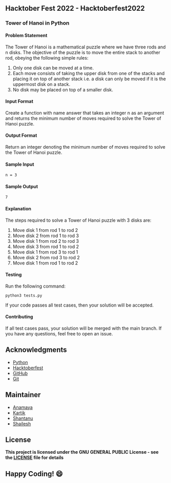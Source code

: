 ## Hacktober Fest 2022 - Hacktoberfest2022
### Tower of Hanoi in Python
#### Problem Statement
The Tower of Hanoi is a mathematical puzzle where we have three rods and n disks. The objective of the puzzle is to move the entire stack to another rod, obeying the following simple rules:
1. Only one disk can be moved at a time.
2. Each move consists of taking the upper disk from one of the stacks and placing it on top of another stack i.e. a disk can only be moved if it is the uppermost disk on a stack.
3. No disk may be placed on top of a smaller disk.
#### Input Format
Create a function with name answer that takes an integer n as an argument and returns the minimum number of moves required to solve the Tower of Hanoi puzzle.
#### Output Format
Return an integer denoting the minimum number of moves required to solve the Tower of Hanoi puzzle.
#### Sample Input
```
n = 3
```
#### Sample Output
```
7
```
#### Explanation
The steps required to solve a Tower of Hanoi puzzle with 3 disks are:
1. Move disk 1 from rod 1 to rod 2
2. Move disk 2 from rod 1 to rod 3
3. Move disk 1 from rod 2 to rod 3
4. Move disk 3 from rod 1 to rod 2
5. Move disk 1 from rod 3 to rod 1
6. Move disk 2 from rod 3 to rod 2
7. Move disk 1 from rod 1 to rod 2

#### Testing
Run the following command:
```
python3 tests.py
```
If your code passes all test cases, then your solution will be accepted.

#### Contributing
If all test cases pass, your solution will be merged with the main branch. If you have any questions, feel free to open an issue.

## Acknowledgments
- [Python](https://www.python.org/)
- [Hacktoberfest](https://hacktoberfest.digitalocean.com/)
- [GitHub](https://github.com)
- [Git](https://git-scm.com/)

## Maintainer
- [Anamaya](https://www.linkedin.com/in/anamaya1729/)
- [Kartik](https://github.com/kartik007007)
- [Shantanu](https://github.com/neutralWire)
- [Shailesh](https://github.com/ShaileshKumar007)

## License
**This project is licensed under the GNU GENERAL PUBLIC License - see the [LICENSE](../../LICENSE) file for details**

## Happy Coding! :smile: